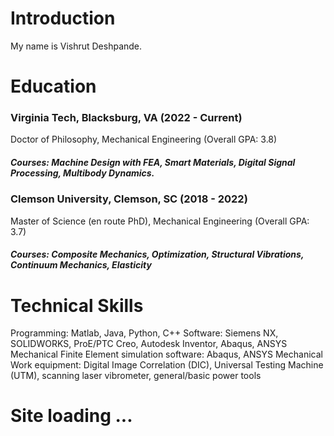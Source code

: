 # Introduction
My name is Vishrut Deshpande.

# Education
### Virginia Tech, Blacksburg, VA  (2022 - Current)
  Doctor of Philosophy, Mechanical Engineering  (Overall GPA: 3.8) 
##### Courses: Machine Design with FEA, Smart Materials, Digital Signal Processing, Multibody Dynamics.

### Clemson University, Clemson, SC (2018 - 2022) 
  Master of Science (en route PhD), Mechanical Engineering  (Overall GPA: 3.7)
##### Courses: Composite Mechanics, Optimization, Structural Vibrations, Continuum Mechanics, Elasticity

# Technical Skills
  Programming: Matlab, Java, Python, C++
  Software: Siemens NX, SOLIDWORKS, ProE/PTC Creo, Autodesk Inventor, Abaqus, ANSYS Mechanical
  Finite Element simulation software: Abaqus, ANSYS Mechanical
  Work equipment: Digital Image Correlation (DIC), Universal Testing Machine (UTM), scanning laser vibrometer, general/basic power tools

# Site loading ...

